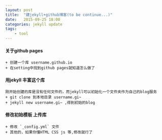 ```yaml
---
layout: post
title:  "建jekyll+github博客(to be continue...)"
date:   2015-09-25 18:00
categories: jekyll update
tags:
    - tool
---
```


#### 关于github pages
    + 创建一个库 username.github.io
    + 在setting中找到github pages就知道怎么做了

#### 用jekyll 丰富这个库
    刚开始创建的库是没有任何文件的，而jekyll可以初始化一个文件夹作为自己的blog服务
    + git clone 到本地目录 username.gi~
    + jekyll new username.gi~ ,得到初始的blog

#### 修改初始模板 上传库
    + 修改 `_config.yml` 文件
    + 其他的，如果你懂HTML CSS js 等,修改就行了

